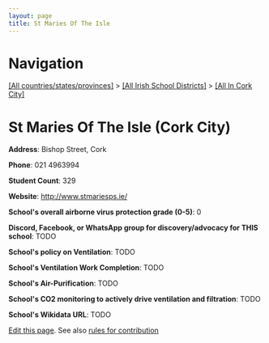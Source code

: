 ```yaml
---
layout: page
title: St Maries Of The Isle
---
```

# Navigation

[[All countries/states/provinces]](../../..) > [[All Irish School Districts]](../..) > [[All In Cork City]](..)

# St Maries Of The Isle (Cork City)

**Address**: Bishop Street, Cork

**Phone**: 021 4963994

**Student Count**: 329

**Website**: <http://www.stmariesps.ie/>

**School's overall airborne virus protection grade (0-5)**: 0

**Discord, Facebook, or WhatsApp group for discovery/advocacy for THIS school**: TODO

**School's policy on Ventilation**: TODO

**School's Ventilation Work Completion**: TODO

**School's Air-Purification**: TODO

**School's CO2 monitoring to actively drive ventilation and filtration**: TODO

**School's Wikidata URL**: TODO


[Edit this page](https://github.com/ventilate-schools/Ireland/edit/main/./Cork_City/St_Maries_Of_The_Isle.md). See also [rules for contribution](../../../contribution-rules/)